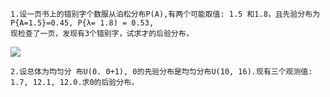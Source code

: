 ```
1.设一页书上的错别字个数服从泊松分布P(A),有两个可能取值: 1.5 和1.8，且先验分布为
P{A=1.5}=0.45, P{λ= 1.8) = 0.53,
现检查了一页，发现有3个错别字，试求才的后验分布，

```
![](https://cdn.jsdelivr.net/gh/lyhcc/Picture_Repository/img/ml_byes.gif)

```
2.设总体为均匀分 布U(0. 0+1), 0的先验分布是均匀分布U(10, 16).现有三个观测值: 
1.7, 12.1, 12.0.求0的后验分布，

```

